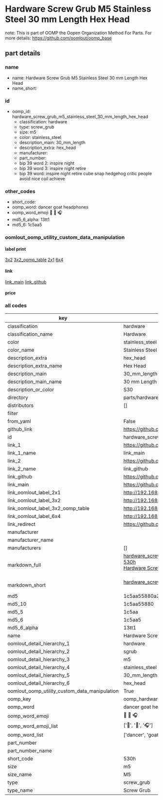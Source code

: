 # Hardware Screw Grub M5 Stainless Steel 30 mm Length Hex Head  

note: This is part of OOMP the Oopen Organization Method For Parts. For more details: https://github.com/oomlout/oomp_base

##  part details
  







### name
* name: Hardware Screw Grub M5 Stainless Steel 30 mm Length Hex Head
* name_short: 
### id
* oomp_id: hardware_screw_grub_m5_stainless_steel_30_mm_length_hex_head
  * classification: hardware
  * type: screw_grub
  * size: m5
  * color: stainless_steel
  * description_main: 30_mm_length
  * description_extra: hex_head
  * manufacturer: 
  * part_number: 
  * bip 39 word 2: inspire night
  * bip 39 word 3: inspire night retire
  * bip 39 word: inspire night retire cube snap hedgehog critic people avoid nice coil achieve

### other_codes
* short_code: 
* oomp_word: dancer goat headphones
* oomp_word_emoji :dancer: :goat: :headphones:
* md5_6_alpha: 13tt1
* md5_6: 1c5aa5






### oomlout_oomp_utility_custom_data_manipulation
#### label print
[3x2](http://192.168.1.245:1112/?label=oomp%2013tt1)
[3x2_oomp_table](http://192.168.1.108:1112/?label=oomp%2013tt1)
[2x1](http://192.168.1.242:1112/?label=oomp%2013tt1)
[6x4](http://192.168.1.55:1112/?label=oomp%2013tt1)    

#### link

[link_main](https://github.com/oomlout/oomlout_oomp_version_1_messy/tree/main/parts/hardware_screw_grub_m5_stainless_steel_30_mm_length_hex_head) [link_github](https://github.com/oomlout/oomlout_oomp_version_1_messy/tree/main/parts/hardware_screw_grub_m5_stainless_steel_30_mm_length_hex_head)                             

#### price







### all codes 
| key | value |  
| --- | --- |  
| classification | hardware |  
| classification_name | Hardware |  
| color | stainless_steel |  
| color_name | Stainless Steel |  
| description_extra | hex_head |  
| description_extra_name | Hex Head |  
| description_main | 30_mm_length |  
| description_main_name | 30 mm Length |  
| description_or_color | S30 |  
| directory | parts/hardware_screw_grub_m5_stainless_steel_30_mm_length_hex_head |  
| distributors | [] |  
| filter |  |  
| from_yaml | False |  
| github_link | https://github.com/oomlout/oomlout_oomp_part_src/tree/main/parts/hardware_screw_grub_m5_stainless_steel_30_mm_length_hex_head |  
| id | hardware_screw_grub_m5_stainless_steel_30_mm_length_hex_head |  
| link_1 | https://github.com/oomlout/oomlout_oomp_version_1_messy/tree/main/parts/hardware_screw_grub_m5_stainless_steel_30_mm_length_hex_head |  
| link_1_name | link_main |  
| link_2 | https://github.com/oomlout/oomlout_oomp_version_1_messy/tree/main/parts/hardware_screw_grub_m5_stainless_steel_30_mm_length_hex_head |  
| link_2_name | link_github |  
| link_github | https://github.com/oomlout/oomlout_oomp_version_1_messy/tree/main/parts/hardware_screw_grub_m5_stainless_steel_30_mm_length_hex_head |  
| link_main | https://github.com/oomlout/oomlout_oomp_version_1_messy/tree/main/parts/hardware_screw_grub_m5_stainless_steel_30_mm_length_hex_head |  
| link_oomlout_label_2x1 | http://192.168.1.242:1112/?label=oomp%2013tt1 |  
| link_oomlout_label_3x2 | http://192.168.1.245:1112/?label=oomp%2013tt1 |  
| link_oomlout_label_3x2_oomp_table | http://192.168.1.108:1112/?label=oomp%2013tt1 |  
| link_oomlout_label_6x4 | http://192.168.1.55:1112/?label=oomp%2013tt1 |  
| link_redirect | https://github.com/oomlout/oomlout_oomp_version_1_messy/tree/main/parts/hardware_screw_grub_m5_stainless_steel_30_mm_length_hex_head |  
| manufacturer |  |  
| manufacturer_name |  |  
| manufacturers | [] |  
| markdown_full | [hardware_screw_grub_m5_stainless_steel_30_mm_length_hex_head](none)<br>[530h](none)<br>[Hardware Screw Grub M5 Stainless Steel 30 Mm Length Hex Head](none)<br><br> |  
| markdown_short | [hardware_screw_grub_m5_stainless_steel_30_mm_length_hex_head](none)<br><br> |  
| md5 | 1c5aa55880a2c679aa66a3576fe563aa |  
| md5_10 | 1c5aa55880 |  
| md5_5 | 1c5aa |  
| md5_6 | 1c5aa5 |  
| md5_6_alpha | 13tt1 |  
| name | Hardware Screw Grub M5 Stainless Steel 30 mm Length Hex Head |  
| oomlout_detail_hierarchy_1 | hardware |  
| oomlout_detail_hierarchy_2 | sgrub |  
| oomlout_detail_hierarchy_3 | m5 |  
| oomlout_detail_hierarchy_4 | stainless_steel |  
| oomlout_detail_hierarchy_5 | 30_mm_length |  
| oomlout_detail_hierarchy_6 | hex_head |  
| oomlout_oomp_utility_custom_data_manipulation | True |  
| oomp_key | oomp_hardware_screw_grub_m5_stainless_steel_30_mm_length_hex_head |  
| oomp_word | dancer goat headphones |  
| oomp_word_emoji | :dancer: :goat: :headphones: |  
| oomp_word_emoji_list | [':dancer:', ':goat:', ':headphones:'] |  
| oomp_word_list | ['dancer', 'goat', 'headphones'] |  
| part_number |  |  
| part_number_name |  |  
| short_code | 530h |  
| size | m5 |  
| size_name | M5 |  
| type | screw_grub |  
| type_name | Screw Grub |  
